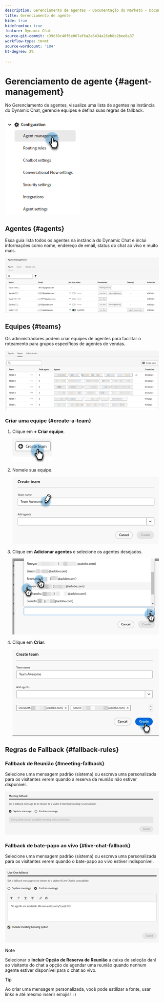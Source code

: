 ```yaml
---
description: Gerenciamento de agentes - Documentação do Marketo - Documentação do produto
title: Gerenciamento de agente
hide: true
hidefromtoc: true
feature: Dynamic Chat
source-git-commit: c39d30c40f6e067af6a2a6434a26eb8e2bee8a87
workflow-type: tm+mt
source-wordcount: '184'
ht-degree: 2%

---
```


# Gerenciamento de agente {#agent-management}

No Gerenciamento de agentes, visualize uma lista de agentes na instância do Dynamic Chat, gerencie equipes e defina suas regras de fallback.

![](assets/agent-management-1.png)

## Agentes {#agents}

Essa guia lista todos os agentes na instância do Dynamic Chat e inclui informações como nome, endereço de email, status do chat ao vivo e muito mais.

![](assets/agent-management-2.png)

## Equipes {#teams}

Os administradores podem criar equipes de agentes para facilitar o roteamento para grupos específicos de agentes de vendas.

![](assets/agent-management-3.png)

### Criar uma equipe {#create-a-team}

1. Clique em **+ Criar equipe**.

   ![](assets/agent-management-4.png)

1. Nomeie sua equipe.

   ![](assets/agent-management-5.png)

1. Clique em **Adicionar agentes** e selecione os agentes desejados.

   ![](assets/agent-management-6.png)

1. Clique em **Criar**.

   ![](assets/agent-management-7.png)

## Regras de Fallback {#fallback-rules}

### Fallback de Reunião {#meeting-fallback}

Selecione uma mensagem padrão (sistema) ou escreva uma personalizada para os visitantes verem quando a reserva da reunião não estiver disponível.

![](assets/agent-management-8.png)

### Fallback de bate-papo ao vivo {#live-chat-fallback}

Selecione uma mensagem padrão (sistema) ou escreva uma personalizada para os visitantes verem quando o bate-papo ao vivo estiver indisponível.

![](assets/agent-management-9.png)

>[!NOTE]
>
>Selecionar o **Incluir Opção de Reserva de Reunião** a caixa de seleção dará ao visitante do chat a opção de agendar uma reunião quando nenhum agente estiver disponível para o chat ao vivo.

>[!TIP]
>
>Ao criar uma mensagem personalizada, você pode estilizar a fonte, usar links e até mesmo inserir emojis! `:)`
